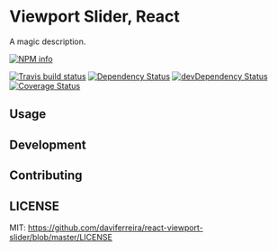 # Viewport Slider, React

A magic description.

[![NPM info](https://nodei.co/npm/react-viewport-slider.png?downloads=true)](https://www.npmjs.com/package/react-viewport-slider)

[![Travis build status](https://travis-ci.org/daviferreira/react-viewport-slider.svg?branch=master)](https://travis-ci.org/daviferreira/react-viewport-slider)
[![Dependency Status](https://david-dm.org/daviferreira/react-viewport-slider.svg)](https://david-dm.org/daviferreira/react-viewport-slider)
[![devDependency Status](https://david-dm.org/daviferreira/react-viewport-slider/dev-status.svg)](https://david-dm.org/daviferreira/react-viewport-slider#info=devDependencies)
[![Coverage Status](https://coveralls.io/repos/daviferreira/react-viewport-slider/badge.svg?branch=master&service=github)](https://coveralls.io/github/daviferreira/react-viewport-slider?branch=master)

## Usage

## Development

## Contributing

## LICENSE

MIT: https://github.com/daviferreira/react-viewport-slider/blob/master/LICENSE
